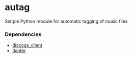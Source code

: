 # autag
Simple Python module for automatic tagging of music files

### Dependencies
- [discogs_client](https://github.com/discogs/discogs_client)
- [tkinter](https://github.com/python/cpython/tree/master/Lib/tkinter)
